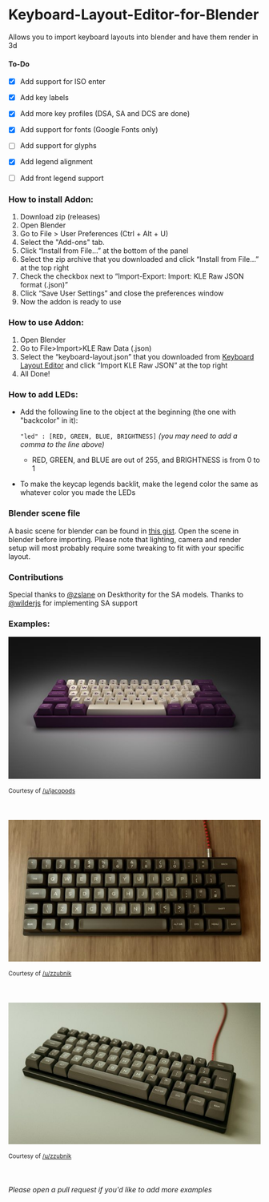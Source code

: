 # Keyboard-Layout-Editor-for-Blender
Allows you to import keyboard layouts into blender and have them render in 3d
#### To-Do
- [x] Add support for ISO enter
- [x] Add key labels
- [x] Add more key profiles (DSA, SA and DCS are done)
- [x] Add support for fonts (Google Fonts only)
- [ ] Add support for glyphs
- [x] Add legend alignment
- [ ] Add front legend support


### How to install Addon:
1. Download zip (releases)
2. Open Blender
3. Go to File > User Preferences (Ctrl + Alt + U)
4. Select the "Add-ons" tab.
5. Click “Install from File...” at the bottom of the panel
6. Select the zip archive that you downloaded and click “Install from File…” at the top right
7. Check the checkbox next to “Import-Export: Import: KLE Raw JSON format (.json)”
8. Click “Save User Settings” and close the preferences window
9. Now the addon is ready to use

### How to use Addon:
1. Open Blender
2. Go to File>Import>KLE Raw Data (.json)
3. Select the “keyboard-layout.json” that you downloaded from [Keyboard Layout Editor](http://keyboard-layout-editor.com) and click “Import KLE Raw JSON” at the top right
4. All Done!

### How to add LEDs:
+ Add the following line to the object at the beginning (the one with "backcolor" in it):

    `"led" : [RED, GREEN, BLUE, BRIGHTNESS]` *(you may need to add a comma to the line above)*
    + RED, GREEN, and BLUE are out of 255, and BRIGHTNESS is from 0 to 1

+ To make the keycap legends backlit, make the legend color the same as whatever color you made the LEDs

### Blender scene file
A basic scene for blender can be found in [this gist](https://gist.github.com/wilderjds/5e43cc04f202fe71c51f69e4775a3c4e).  Open the scene in blender before importing.  Please note that lighting, camera and render setup will most probably require some tweaking to fit with your specific layout.

### Contributions

Special thanks to [@zslane](https://deskthority.net/zslane-u8694/) on Deskthority for the SA models.
Thanks to [@wilderjs](https://github.com/wilderjs) for implementing SA support


### Examples:

![Example 1](examples/1.jpg)

<sup>Courtesy of [/u/jacopods](https://reddit.com/u/jacopods)</sup>

&nbsp;

![Example 2](examples/2.jpg)

<sup>Courtesy of [/u/zzubnik](https://reddit.com/u/zzubnik)</sup>

&nbsp;

![Example 3](examples/3.jpg)

<sup>Courtesy of [/u/zzubnik](https://reddit.com/u/zzubnik)</sup>

&nbsp;

*Please open a pull request if you'd like to add more examples*